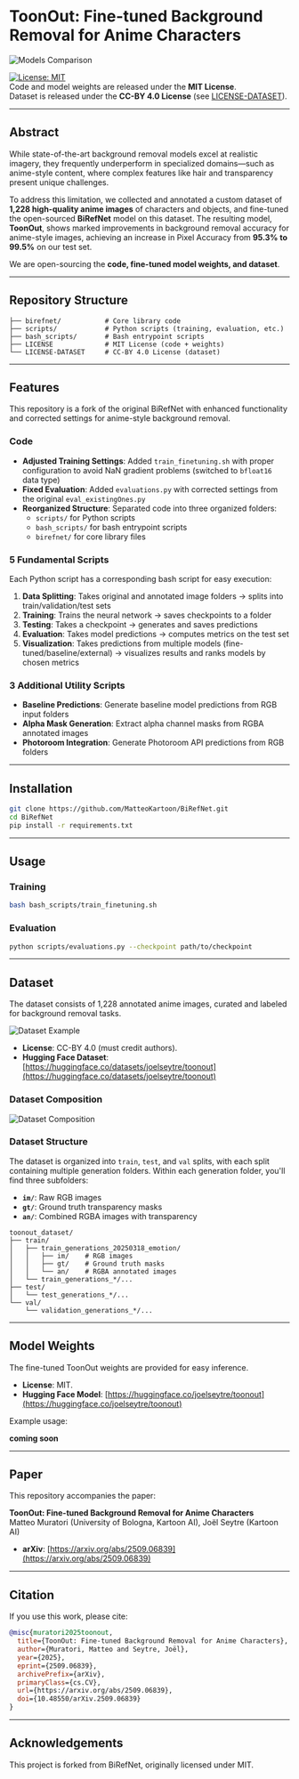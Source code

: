 # ToonOut: Fine-tuned Background Removal for Anime Characters

![Models Comparison](images/models_comparison.png)

[![License: MIT](https://img.shields.io/badge/License-MIT-yellow.svg)](LICENSE)  
Code and model weights are released under the **MIT License**.  
Dataset is released under the **CC-BY 4.0 License** (see [LICENSE-DATASET](LICENSE-DATASET)).  

---

## Abstract

While state-of-the-art background removal models excel at realistic imagery, they frequently underperform in specialized domains—such as anime-style content, where complex features like hair and transparency present unique challenges.

To address this limitation, we collected and annotated a custom dataset of **1,228 high-quality anime images** of characters and objects, and fine-tuned the open-sourced **BiRefNet** model on this dataset. The resulting model, **ToonOut**, shows marked improvements in background removal accuracy for anime-style images, achieving an increase in Pixel Accuracy from **95.3% to 99.5%** on our test set.

We are open-sourcing the **code, fine-tuned model weights, and dataset**.

---

## Repository Structure

```
├── birefnet/           # Core library code
├── scripts/            # Python scripts (training, evaluation, etc.)
├── bash_scripts/       # Bash entrypoint scripts
├── LICENSE             # MIT License (code + weights)
└── LICENSE-DATASET     # CC-BY 4.0 License (dataset)

```

---

## Features

This repository is a fork of the original BiRefNet with enhanced functionality and corrected settings for anime-style background removal.

### Code

- **Adjusted Training Settings**: Added `train_finetuning.sh` with proper configuration to avoid NaN gradient problems (switched to `bfloat16` data type)
- **Fixed Evaluation**: Added `evaluations.py` with corrected settings from the original `eval_existingOnes.py`
- **Reorganized Structure**: Separated code into three organized folders:
  - `scripts/` for Python scripts
  - `bash_scripts/` for bash entrypoint scripts  
  - `birefnet/` for core library files

### 5 Fundamental Scripts

Each Python script has a corresponding bash script for easy execution:

1. **Data Splitting**: Takes original and annotated image folders → splits into train/validation/test sets
2. **Training**: Trains the neural network → saves checkpoints to a folder
3. **Testing**: Takes a checkpoint → generates and saves predictions
4. **Evaluation**: Takes model predictions → computes metrics on the test set
5. **Visualization**: Takes predictions from multiple models (fine-tuned/baseline/external) → visualizes results and ranks models by chosen metrics

### 3 Additional Utility Scripts

- **Baseline Predictions**: Generate baseline model predictions from RGB input folders
- **Alpha Mask Generation**: Extract alpha channel masks from RGBA annotated images
- **Photoroom Integration**: Generate Photoroom API predictions from RGB folders  

---

## Installation

```bash
git clone https://github.com/MatteoKartoon/BiRefNet.git
cd BiRefNet
pip install -r requirements.txt
```

---

## Usage

### Training

```bash
bash bash_scripts/train_finetuning.sh
```

### Evaluation

```bash
python scripts/evaluations.py --checkpoint path/to/checkpoint
```

---

## Dataset

The dataset consists of 1,228 annotated anime images, curated and labeled for background removal tasks.

![Dataset Example](images/dataset_example.jpg)

- **License**: CC-BY 4.0 (must credit authors).
- **Hugging Face Dataset**: [https://huggingface.co/datasets/joelseytre/toonout](https://huggingface.co/datasets/joelseytre/toonout)

### Dataset Composition

![Dataset Composition](images/dataset_composition.png)

### Dataset Structure

The dataset is organized into `train`, `test`, and `val` splits, with each split containing multiple generation folders. Within each generation folder, you'll find three subfolders:

- **`im/`**: Raw RGB images
- **`gt/`**: Ground truth transparency masks
- **`an/`**: Combined RGBA images with transparency

```
toonout_dataset/
├── train/
│   ├── train_generations_20250318_emotion/
│   │   ├── im/    # RGB images
│   │   ├── gt/    # Ground truth masks
│   │   └── an/    # RGBA annotated images
│   └── train_generations_*/...
├── test/
│   └── test_generations_*/...
└── val/
    └── validation_generations_*/...
```

---

## Model Weights

The fine-tuned ToonOut weights are provided for easy inference.

- **License**: MIT.
- **Hugging Face Model**: [https://huggingface.co/joelseytre/toonout](https://huggingface.co/joelseytre/toonout)

Example usage:

**coming soon**

---

## Paper

This repository accompanies the paper:

**ToonOut: Fine-tuned Background Removal for Anime Characters**  
Matteo Muratori (University of Bologna, Kartoon AI), Joël Seytre (Kartoon AI)

- **arXiv**: [https://arxiv.org/abs/2509.06839](https://arxiv.org/abs/2509.06839)

---

## Citation

If you use this work, please cite:

```bibtex
@misc{muratori2025toonout,
  title={ToonOut: Fine-tuned Background Removal for Anime Characters},
  author={Muratori, Matteo and Seytre, Joël},
  year={2025},
  eprint={2509.06839},
  archivePrefix={arXiv},
  primaryClass={cs.CV},
  url={https://arxiv.org/abs/2509.06839},
  doi={10.48550/arXiv.2509.06839}
}
```

---

## Acknowledgements

This project is forked from BiRefNet, originally licensed under MIT.